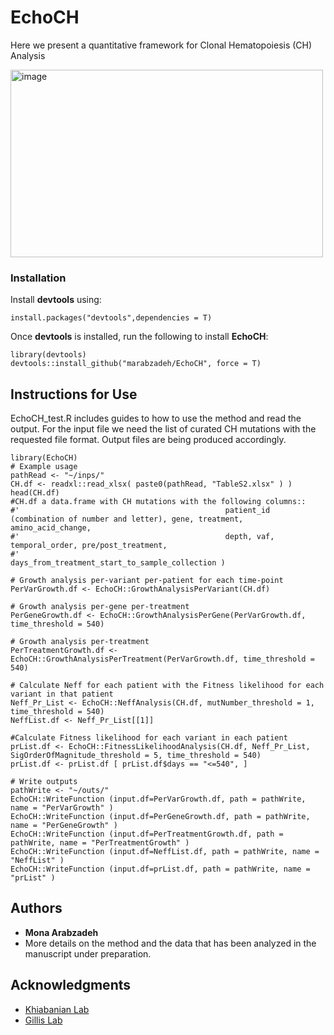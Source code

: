 # EchoCH 
Here we present a quantitative framework for Clonal Hematopoiesis (CH) Analysis 

<img width="500" height="300" alt="image" src="https://github.com/user-attachments/assets/e603bc7e-538e-4f4f-b17b-ed74d2658164" />


### Installation

Install **devtools** using:
```
install.packages("devtools",dependencies = T)
```
Once **devtools** is installed, run the following to install **EchoCH**:
```
library(devtools)
devtools::install_github("marabzadeh/EchoCH", force = T)
```
## Instructions for Use

EchoCH_test.R includes guides to how to use the method and read the output. 
For the input file we need the list of curated CH mutations with the requested file format. 
Output files are being produced accordingly. 

```
library(EchoCH)
# Example usage
pathRead <- "~/inps/"
CH.df <- readxl::read_xlsx( paste0(pathRead, "TableS2.xlsx" ) )
head(CH.df)
#CH.df a data.frame with CH mutations with the following columns::
#'                                              patient_id (combination of number and letter), gene, treatment, amino_acid_change,
#'                                              depth, vaf, temporal_order, pre/post_treatment,
#'                                             days_from_treatment_start_to_sample_collection )

```

```
# Growth analysis per-variant per-patient for each time-point
PerVarGrowth.df <- EchoCH::GrowthAnalysisPerVariant(CH.df)
```
```
# Growth analysis per-gene per-treatment
PerGeneGrowth.df <- EchoCH::GrowthAnalysisPerGene(PerVarGrowth.df, time_threshold = 540)
```
```
# Growth analysis per-treatment
PerTreatmentGrowth.df <- EchoCH::GrowthAnalysisPerTreatment(PerVarGrowth.df, time_threshold = 540)
```
```
# Calculate Neff for each patient with the Fitness likelihood for each variant in that patient
Neff_Pr_List <- EchoCH::NeffAnalysis(CH.df, mutNumber_threshold = 1, time_threshold = 540)
NeffList.df <- Neff_Pr_List[[1]]

#Calculate Fitness likelihood for each variant in each patient
prList.df <- EchoCH::FitnessLikelihoodAnalysis(CH.df, Neff_Pr_List, SigOrderOfMagnitude_threshold = 5, time_threshold = 540)
prList.df <- prList.df [ prList.df$days == "<=540", ]
```
```
# Write outputs
pathWrite <- "~/outs/"
EchoCH::WriteFunction (input.df=PerVarGrowth.df, path = pathWrite, name = "PerVarGrowth" )
EchoCH::WriteFunction (input.df=PerGeneGrowth.df, path = pathWrite, name = "PerGeneGrowth" )
EchoCH::WriteFunction (input.df=PerTreatmentGrowth.df, path = pathWrite, name = "PerTreatmentGrowth" )
EchoCH::WriteFunction (input.df=NeffList.df, path = pathWrite, name = "NeffList" )
EchoCH::WriteFunction (input.df=prList.df, path = pathWrite, name = "prList" )
```

## Authors
* **Mona Arabzadeh**
* More details on the method and the data that has been analyzed in the manuscript under preparation. 

## Acknowledgments
* [Khiabanian Lab](https://khiabanian-lab.org)
* [Gillis Lab](https://www.moffitt.org/research-science/researchers/nancy-gillis-johnson/)
